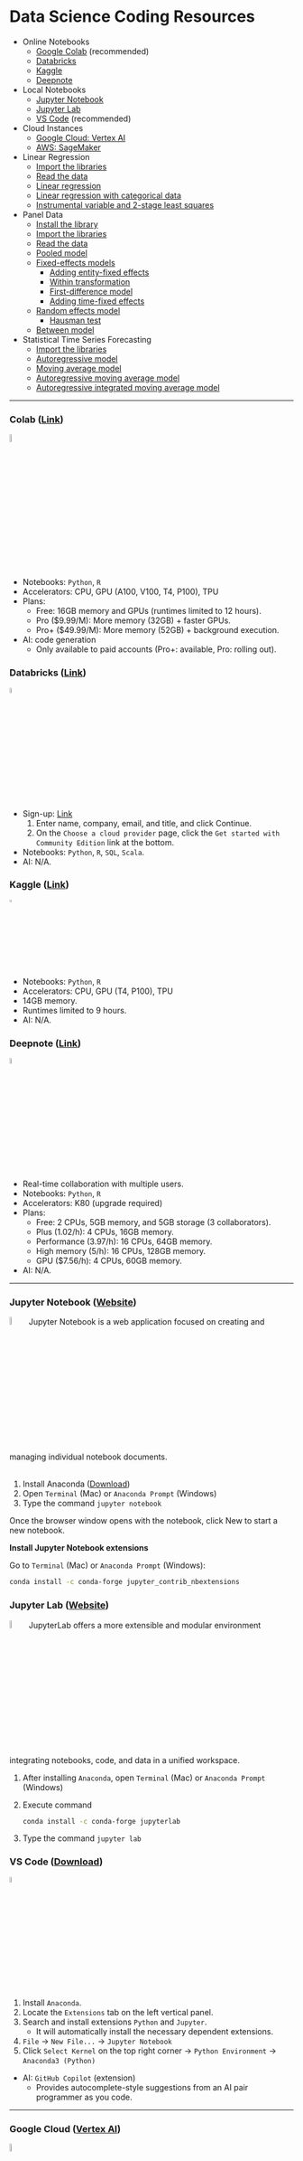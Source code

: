 # Data Science Coding Resources

- Online Notebooks
  - [Google Colab](#colab-link) (recommended)
  - [Databricks](#databricks-link)
  - [Kaggle](#kaggle-link)
  - [Deepnote](#deepnote-link)
- Local Notebooks
  - [Jupyter Notebook](#jupyter-notebook-website)
  - [Jupyter Lab](#jupyter-lab-website)
  - [VS Code](#vs-code-download) (recommended)
- Cloud Instances
  - [Google Cloud: Vertex AI](#google-cloud-vertex-ai)
  - [AWS: SageMaker](#aws-sagemaker)
- Linear Regression
  - [Import the libraries](#1-import-the-libraries)
  - [Read the data](#2-import-the-libraries)
  - [Linear regression](#3-linear-regression)
  - [Linear regression with categorical data](#4-linear-regression-with-categorical-data)
  - [Instrumental variable and 2-stage least squares](#5-instrumental-variable-and-2-stage-least-squares)
- Panel Data
  - [Install the library](#1-install-the-library)
  - [Import the libraries](#2-read-the-data-and-store-it-in-a-data-frame-df)
  - [Read the data](#3-read-the-data-and-store-it-in-a-data-frame-df)
  - [Pooled model](#4-pooled-model)
  - [Fixed-effects models](#5-fixed-effects-models)
    - [Adding entity-fixed effects](#a-adding-entity-fixed-effects)
    - [Within transformation](#b-within-transformation-within-estimator)
    - [First-difference model](#c-first-difference-model)
    - [Adding time-fixed effects](#d-adding-time-fixed-effects)
  - [Random effects model](#6-random-effects-model)
    - [Hausman test](#hausman-test)
  - [Between model](#7-between-model-between-estimator)
- Statistical Time Series Forecasting
  - [Import the libraries](#1-import-the-libraries)
  - [Autoregressive model](#2-autoregressive-model)
  - [Moving average model](#3-moving-average-model)
  - [Autoregressive moving average model](#4-autoregressive-moving-average-model)
  - [Autoregressive integrated moving average model](#5-autoregressive-integrated-moving-average-model)
  
---

### Colab ([Link](https://colab.google))
<img draggable="false" src="/image/colab_icon.png" alt="" style="width: 6%; padding-bottom:5px; pointer-events:none"/>

- Notebooks: `Python`, `R`
- Accelerators: CPU, GPU (A100, V100, T4, P100), TPU
- Plans:
  - Free: 16GB memory and GPUs (runtimes limited to 12 hours).
  - Pro ($9.99/M): More memory (32GB) + faster GPUs.
  - Pro+ ($49.99/M): More memory (52GB) + background execution.
- AI: code generation
  - Only available to paid accounts (Pro+: available, Pro: rolling out).

### Databricks ([Link](https://community.cloud.databricks.com/))
<img draggable="false" src="/image/db_icon.png" alt="" style="width: 5%; padding-bottom:5px; pointer-events:none"/>

- Sign-up: [Link](https://www.databricks.com/try-databricks#account)
  1. Enter name, company, email, and title, and click Continue.
  2. On the `Choose a cloud provider` page, click the `Get started with Community Edition` link at the bottom.
- Notebooks: `Python`, `R`, `SQL`, `Scala`.
- AI: N/A.

### Kaggle ([Link](https://www.kaggle.com/code))
<img draggable="false" src="/image/kaggle_icon.png" alt="" style="width: 3%; padding-bottom:5px; pointer-events:none"/>

- Notebooks: `Python`, `R`
- Accelerators: CPU, GPU (T4, P100), TPU
- 14GB memory.
- Runtimes limited to 9 hours.
- AI: N/A.

### Deepnote ([Link](https://deepnote.com/workspace))
<img draggable="false" src="/image/dn_icon.png" alt="" style="width: 5%; padding-bottom:5px; pointer-events:none"/>

- Real-time collaboration with multiple users.
- Notebooks: `Python`, `R`
- Accelerators: K80 (upgrade required)
- Plans:
  - Free: 2 CPUs, 5GB memory, and 5GB storage (3 collaborators).
  - Plus (1.02/h): 4 CPUs, 16GB memory.
  - Performance (3.97/h): 16 CPUs, 64GB memory.
  - High memory (5/h): 16 CPUs, 128GB memory.
  - GPU ($7.56/h): 4 CPUs, 60GB memory.
- AI: N/A.

---
### Jupyter Notebook ([Website](https://jupyter.org/))  
<img draggable="false" src="/image/jn_icon.png" alt="" style="width: 6%; padding-bottom:5px; pointer-events:none"/>
Jupyter Notebook is a web application focused on creating and managing individual notebook documents.<br><br>

1. Install Anaconda ([Download](https://www.anaconda.com/download#downloads))
2. Open `Terminal` (Mac) or `Anaconda Prompt` (Windows)
3. Type the command `jupyter notebook`
 
Once the browser window opens with the notebook, click New to start a new notebook.

**Install Jupyter Notebook extensions**

Go to `Terminal` (Mac) or `Anaconda Prompt` (Windows):

```sh
conda install -c conda-forge jupyter_contrib_nbextensions
```

### Jupyter Lab ([Website](https://jupyterlab.readthedocs.io/en/latest/))
<img draggable="false" src="/image/jl_icon.png" alt="" style="width: 6%; padding-bottom:5px; pointer-events:none"/>
JupyterLab offers a more extensible and modular environment integrating notebooks, code, and data in a unified workspace.<br>

1. After installing `Anaconda`, open `Terminal` (Mac) or `Anaconda Prompt` (Windows)
2. Execute command
   
   ```sh
   conda install -c conda-forge jupyterlab
   ```
3. Type the command `jupyter lab`

### VS Code ([Download](https://code.visualstudio.com/))
<img draggable="false" src="/image/vscode_icon.png" alt="" style="width: 5%; padding-bottom:5px; pointer-events:none"/>

1. Install `Anaconda`.
2. Locate the `Extensions` tab on the left vertical panel.
3. Search and install extensions `Python` and `Jupyter`.
   - It will automatically install the necessary dependent extensions.
4. `File` → `New File...` → `Jupyter Notebook`
5. Click `Select Kernel` on the top right corner → `Python Environment` → `Anaconda3 (Python)`
   
- AI: `GitHub Copilot` (extension)
  - Provides autocomplete-style suggestions from an AI pair programmer as you code. 

---

### Google Cloud ([Vertex AI](https://console.cloud.google.com/vertex-ai/workbench/user-managed?hl=en))
<img draggable="false" src="/image/gc_icon.png" alt="" style="width: 6%; padding-bottom:5px; pointer-events:none"/>

- Setup:
  1. Create a `project`.
  2. `Notebooks` -> `Workbench` -> `User-managed Notebooks` -> `Create New`
     - Default: 4 CPUs, 15GB memory, 100GB storage.
- New instance environments: `Python 3` (recommended), `Tensorflow`, `PyTorch`
  - `Tensorflow` and `PyTorch` instances: Available to add a `T4 GPU`.
- Pricing: $0.15 hourly
  - [Pricing](https://cloud.google.com/vertex-ai/pricing) for other instance configurations.

### AWS ([SageMaker](https://us-west-1.console.aws.amazon.com/sagemaker/home?region=us-west-1#/notebook-instances))
<img draggable="false" src="/image/aws_icon.png" alt="" style="width: 8%; padding-bottom:5px; pointer-events:none"/>

- Setup:
  1. `Create notebook instance`.
  2. Notebook instance type: `ml.t3.medium`.
     - 2 CPUs, 4GB memory, 125GB storage.
  3. [Pricing](https://aws.amazon.com/sagemaker/pricing/) for other instance configurations.

---

### Regression

These are the first *two columns* of the data:

|     Y    |     X1    |     X2    | Category | Variable with Space | Instrument |
|:--------:|:---------:|:---------:|:--------:|:-------------------:|------------|
| 0.129082 |  0.496714 | -0.349898 |     B    |      -0.828995      | -1.415371  |
| 1.857186 | -0.138264 |  0.350462 |     B    |      -0.560181      | -0.420645  |

The `Category` variable includes three categories: `A`, `B`, and `C`. The variable named `Variable with Space` has spaces in its name. `Y` is the dependent/outcome variable.

#### 1. Import the libraries

  ```py
  import pandas as pd
  import statsmodels.api as sm
  import statsmodels.formula.api as smf
  from statsmodels.sandbox.regression.gmm import IV2SLS
  ```

#### 2. Read the [data](https://github.com/haochehsu/Data-Science-Coding-Resources/blob/main/data.csv) and store it in a data frame `df`
  
  ```py
  df = pd.read_csv('data.csv')
  ```
   
#### 3. Linear regression
   
   $y_i= \beta_0 + \beta_1x_{1i} + \beta_2x_{2i} + \beta_3x_{\text{variable with space}, i} + \epsilon_i$
   
  - Passing in variables
  
    ```py
    y = df['Y']
    X = df[['X1', 'X2', 'Variable with Space']]
    
    X = sm.add_constant(X)
    
    model = sm.OLS(y, X).fit()
    
    print(model.summary())

  - Passing in formula
     
    ```py
    model = smf.ols(formula='Y ~ X1 + X2 + Q("Variable with Space")', data=df).fit()
    print(model.summary())
    ```
   
#### 4. Linear regression with categorical data

$y_i= \beta_0 + \beta_1x_{i} + \beta_2 \cdot \mathbb{1}\lbrace \text{Category} = A\rbrace_i + \beta_3 \cdot \mathbb{1}\lbrace \text{Category} = B\rbrace_i + \beta_4 \cdot \mathbb{1}\lbrace \text{Category} = C\rbrace_i + \epsilon_i$
  
  - Passing in variables
  
    ```sh
    dummies = pd.get_dummies(df['Category'], drop_first=True, sparse=True, prefix="Category")
    X = pd.concat([df[['X1']], dummies], axis=1)
    
    X = sm.add_constant(X)
    
    model = sm.OLS(df['Y'], X).fit()
    print(model.summary())
    ```
    
  - Passing in formula
  
    ```sh
    model = smf.ols(formula='Y ~ X1 + C(Category)', data=df).fit()
    print(model.summary())
    ```

#### 5. Instrumental variable and 2-stage least squares

Suppose $x_{1i}$ is correlated with $\epsilon_i$ (endogenous $x_{1i}$). `Instrument` is correlated with $x_{1i}$ but uncorrelated with $\epsilon_i$:

$x_{1i} = \alpha_0 + \alpha_{1i} \cdot \text{Instrument}_i + u_i$

$y_{i} = \beta_0 + \beta_{1i} \cdot \widehat{x}_{1i} + \epsilon_i$

  - `IV2SLS` (with corrected standard errors)
  
    ```py
    endog = df['Y']
    exog = sm.add_constant(df[['X1']])
    
    instrument = sm.add_constant(df[['Instrument']])
    
    model = IV2SLS(endog, exog, instrument=instrument).fit()
    print(model.summary())
    ```
    
  - `sm.OLS` (passing in variable): manual 2-stage least squares
  
    ```py
    # First Stage
    X_first_stage = sm.add_constant(df[['Instrument']])
    model_first_stage = sm.OLS(df['X1'], X_first_stage).fit()
    df['X1_hat'] = model_first_stage.predict(X_first_stage)
    
    # Second Stage
    X_second_stage = sm.add_constant(df['X1_hat'])
    model_second_stage = sm.OLS(df['Y'], X_second_stage).fit()
    
    print(model_second_stage.summary())
    ```

#### 6. Other options

   - Clustered standard errors
     - Cluster based on the `Category` variable: pass the arguments to the `.fit()` method.

       ```py
       .fit(cov_type='cluster', cov_kwds={'groups': df['Category']})
       ```

   - Robust standard error
     - Debias the covariance estimator by using a degree of freedom adjustment to obtain the same robust standard error as in STATA.
       
       1. In `IV2SLS`

          ```py
          .fit(debiased=True)
          ```
          
       2. In `sm.OLS` (passing in variable) and `smf.ols` (passing in formula)
          
          ```py
          .fit(cov_type='HC1')
          ```
          
  - Regression without an intercept
    
    - In `IV2SLS`: don't `sm.add_constant()`.
          
    - In `smf.ols` (passing in formula): add `-1` into the formula
   
      ```
      model = smf.ols(formula='Y ~ X1 + X2 - 1', data=df).fit()
      print(model.summary())
      ```
      
---

### Panel Data

#### 1. Install the library

  ```python
  pip install linearmodels
  ```

#### 2. Import the libraries

  ```py
  import pandas as pd
  from linearmodels.panel import PooledOLS
  from linearmodels.panel import RandomEffects
  
  from statsmodels.api import OLS
  from statsmodels.tools.tools import add_constant
  ```

#### 3. Read the [data](https://github.com/haochehsu/Data-Science-Coding-Resources/blob/main/panel_data.csv) and store it in a data frame `df`
  
  ```py
  df = pd.read_csv('panel_data.csv')
  ```

> [!NOTE]
> Panel data combines features of both **cross-sectional** data (observations at a single point in time) and **time-series** data (observations of a single entity across multiple time points), this data tracks groups of entities, like people or firms, over several time periods.
> 
> It can be used to analyze individual heterogeneity and provide control for unobserved characteristics, potentially addressing endogenous concerns by accounting for factors that remain consistent over time.

Each entity $i$ is observed over $t$ periods.

#### 4. Pooled model

  $Y_{it} = \beta_0 + \beta_1 X_{it} + \epsilon_{it}$

  Pools the data and runs a regression.

  ```python
  pooled = PooledOLS(df.Y, df[['X']]).fit()
  print(pooled)
  ```

#### 5. Fixed-effects models

  $Y_{it} = \alpha_i + \beta_1 X_{it} + \epsilon_{it}$ where $\alpha_i$ captures the unobserved, time-invariant individual effects.

  > [!IMPORTANT]
  > In panel data, heterogeneity across entities (e.g. individuals, firms) can lead to omitted variable bias. Time-invariant firm characteristics, such as *company culture*, are often unobservable to econometricians. These uncontrolled characteristics are absorbed into the error term and can be **correlated** with other observed firm characteristics. To account for potential endogeneity, we add/control fixed effects into the model.

The fixed-effects models use the "within variation" (variation of an entity over time):

##### A. Adding entity-fixed effects

  ```python
  FE = PanelOLS(df.Y, df[['X']], entity_effects=True).fit()
  print(FE)
  ```

  This is equivalent to running a **dummy variable regression**:

  ```python
  # generate dummy variables and add them to the dataframe
  dummies = pd.get_dummies(df.reset_index()['id'], drop_first=True).set_index(df.index)
  df_with_dummies = pd.concat([df, dummies], axis=1)

  # add an intercept
  X = add_constant(pd.concat([df_with_dummies.X, df_with_dummies.iloc[:, 3:]], axis=1))

  dummy_regression = OLS(df_with_dummies.Y, X.astype(float)).fit()
  print(dummy_regression.summary())
  ```

##### B. Within transformation (within estimator)

  Subtract the average (taken across time) of each variable from the variable itself to eliminate fixed effects.

  ```python
  grouped_means = df.groupby('id').mean()
  df_with_means = df.merge(grouped_means, on='id', suffixes=('', '_mean'))
  df_with_means['Y_within'] = df_with_means['Y'] - df_with_means['Y_mean']
  df_with_means['X_within'] = df_with_means['X'] - df_with_means['X_mean']
  
  X = add_constant(df_merged['X_within'])
  model = sm.OLS(df_merged['Y_within'], X).fit()
  print(model.summary())
  ```

##### C. First-difference model

  $\Delta Y_{it} = \beta_1 \Delta X_{it} + \Delta\epsilon_{it}$ where $\Delta A_{it} \equiv A_{it}-A_{i, t-1}$

  If we have a **balanced panel** (all entities have observations for all periods), first differencing eliminates the fixed effect. This allows us to focus on only the **changes** within each entity over time, effectively removing any time-invariant characteristics.

  ```python
  df_diff = df.groupby('id').diff().dropna()
  first_diff = PanelOLS(df_diff.Y, df_diff[['X']], entity_effects=False).fit()
  print(first_diff)
  ```

##### D. Adding time-fixed effects

$Y_{it} = \alpha_i + \lambda_i + \beta_1 X_{it} + \epsilon_{it}$ where $\lambda_i$ captures the unobserved, entity-invariant effects specific to each time period $t$.

  ```python
  FE_with_time_effects = PanelOLS(df.Y, df[['X']], entity_effects=True, time_effects=True).fit()
  print(FE_with_time_effects)
  ```

#### 6. Random effects model

  $Y_{it} = \beta_0 + \beta_1 X_{it} + (\alpha_i + \epsilon_{it})$ where $\alpha_i\sim N(0, \sigma_{\alpha}^2)$ and $\sigma_{\alpha}^2$ is the variance of the entity specific effect.

  > [!IMPORTANT]
  > The random effect model assumes that the time-invariant entity-specific effect (e.g. company culture) is a random variable drawn from a normal distribution and is **uncorrelated** with the other observed characteristics which allows the random effects model to leverage both "within" and "between" variations.

  Based on the assumed distribution of the $\alpha_i$'s, heteroscedasticity violates the OLS assumptions. Therefore, we use generalized least squares (GLS) to estimate the model.
  
  ```python
  RE = RandomEffects(df.Y, df[['X']]).fit()
  print(RE)
  ```

##### Hausman test

The test is used to determine whether to use **fixed effects** or a **random effects** model in panel data analysis.

- $H_0$: Errors are uncorrelated with the regressors. The random effects model is consistent and there are no differences in the coefficients of the fixed effects and random effects model.
- Hausman test statistics:
  $H = \left(\beta_{FE} - \beta_{RE}\right)'\times \left[\text{Var}(\beta_{FE})-\text{Var}(\beta_{RE})\right]^{-1}\times \left(\beta_{FE} - \beta_{RE}\right)$ where $\beta_{FE}$ and $\beta_{RE}$ are vectors of coefficients obtained from the two models.

```python
from scipy.stats import chi2

FE = PanelOLS(df.Y, df[['X']], entity_effects=True).fit()
RE = RandomEffects(df.Y, df[['X']]).fit()

diff_params = FE.params - RE.params
diff_cov = FE.cov - RE.cov

hausman_statistics = diff_params.T.dot(np.linalg.inv(diff_cov)).dot(diff_params)

# DF: #Xs being tested
degree_freedom = len(diff_params)

p_value = chi2.sf(hausman_statistics, degree_freedom)
print("Hausman Test Statistic:", hausman_statistics)
print("p-value:", p_value)
```

#### 7. Between model (between estimator)

  ![between](https://latex.codecogs.com/svg.image?\inline&space;\bg{white}\overline{Y}_{i}=\beta_0&plus;\beta_1\overline{X}_i&plus;\overline{\epsilon}_{i})

The model examines the "between variation" (variation across entities/cross-sectional at a particular point in time) in the data by averaging each variable over time for entity $i$.

  ```python
  df_mean = df.groupby('id').mean().reset_index()
  X_mean = df_mean[['X']]
  y_mean = df_mean['Y']
  between_model = OLS(y_mean, X_mean).fit()
  print(between_model.summary())
  ```

---

### Statistical Time Series Forecasting

`L`: lag operator, $L^k y_t = y_{t-k}$.

#### 1. Import the libraries

  ```python
  from statsmodels.tsa.arima_process import ArmaProcess
  from statsmodels.tsa.ar_model import AutoReg
  from statsmodels.tsa.arima.model import ARIMA
  ```

#### 2. Autoregressive model

We use an `AR(2)` model without a constant as an example. In a second-order autoregressive model, the value at time 
$t$ is determined by its two previous values and is represented as follows:

$(1 - 0.8L^2 - 0.3L^2)y_t = \epsilon_t \Longrightarrow y_t = 0.8y_{t-1} + 0.3y_{t-2} + \epsilon_t$

and can be generated by the following code:

```python
ar = np.array([1, 0.8, 0.3])
ma = np.array([1]) # MA(0): no lagged error terms
ar_process = ArmaProcess(ar, ma)
ar_data = ar_process.generate_sample(nsample=10000)
```

Estimating an `AR(2)` model without constant:

```python
model_ar = AutoReg(ar_data, lags=2, trend='n') # without constant
result_ar = model_ar.fit()
print(f"AR parameters: {result_ar.params}")
```

#### 3. Moving average model

In an `MA(2)` model, the current value of a time series is defined by its current and two previous shocks:

$y_t = (1 + 0.3L^1 + 0.9L^2)ε_t \Longrightarrow y_t = ε_t + 0.3ε_{t-1} + 0.9ε_{t-2}$

and can be generated by the following code:

```python
ar = np.array([1]) # AR(0): no autoregressive term
ma = np.array([1, 0.3, 0.9])
ma_process = ArmaProcess(ar, ma)
ma_data = ma_process.generate_sample(nsample=10000)
```

Estimating an `MA(2)` model without constant:

```python
model_ma = ARIMA(ma_data, order=(0,0,2), trend='n')
result_ma = model_ma.fit()
print(f"MA parameters: {result_ma.params}")
```

#### 4. Autoregressive moving average model

The `ARMA(2,1)` model combines the components of `AR(2)` and `MA(1)`:

$(1 - 0.85L^1 - 0.3L^2)y_t = (1 + 0.6L^1)\epsilon_t \Longrightarrow y_t = 0.85y_{t-1} + 0.3y_{t-2} + ε_t + 0.6\epsilon_{t-1}$

```python
ar = np.array([1, 0.85, 0.3]) 
ma = np.array([1, 0.6])
arma_process = ArmaProcess(ar, ma)
arma_data = arma_process.generate_sample(nsample=10000)
```

Estimating an `ARMA(2,0,1)` model without constant:

```python
model_arma = ARIMA(arma_data, order=(2,0,1), trend='n')
result_arma = model_arma.fit()
print(f"ARMA parameters: {result_arma.params}")
```

#### 5. Autoregressive integrated moving average model

The `ARIMA(2,1,1)` model combines the components of `AR(2)` and `MA(1)`, and also accounts for any non-stationarity through the (first-order) `differencing` term:

$(1 - 0.85L^1 - 0.3L^2)(1-L^1)y_t = (1 + 0.6L^1)\epsilon_t \Longrightarrow y_t = 1.85y_{t-1} - 0.55y_{t-2} - 0.3y_{t-3} + \epsilon_t + 0.6\epsilon_{t-1}$

Building on the previously generated `ARMA(2,1)` data, we integrate the series once to obtain `ARIMA(2,1,1)` data:

```python
arima_data = np.cumsum(arma_data)
```

Estimating an `ARIMA(2,1,1)` model without constant:

```python
model_arima = ARIMA(arima_data, order=(2,1,1), trend='n')
result_arima = model_arima.fit()
print(f"ARIMA parameters: {result_arima.params}")
```
